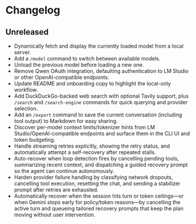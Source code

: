 # Changelog

## Unreleased

- Dynamically fetch and display the currently loaded model from a local server.
- Add a `/model` command to switch between available models.
- Unload the previous model before loading a new one.
- Remove Qwen OAuth integration, defaulting authentication to LM Studio or other OpenAI-compatible endpoints.
- Update README and onboarding copy to highlight the local-only workflow.
- Add DuckDuckGo-backed web search with optional Tavily support, plus `/search` and `/search-engine` commands for quick querying and provider selection.
- Add an `/export` command to save the current conversation (including tool output) to Markdown for easy sharing.
- Discover per-model context limits/tokenizer hints from LM Studio/OpenAI-compatible endpoints and surface them in the CLI UI and token budgeting.
- Handle streaming retries explicitly, showing the retry status, and automatically attempt a self-recovery after repeated stalls.
- Auto-recover when loop detection fires by cancelling pending tools, summarizing recent context, and dispatching a guided recovery prompt so the agent can continue autonomously.
- Harden provider failure handling by classifying network dropouts, cancelling tool execution, resetting the chat, and sending a stabilizer prompt after retries are exhausted.
- Automatically recover when the session hits turn or token ceilings—or when Gemini stops early for policy/token reasons—by cancelling the active turn and queueing tailored recovery prompts that keep the plan moving without user intervention.
